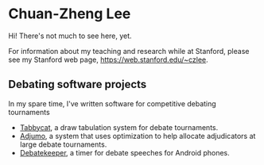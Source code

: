 Chuan-Zheng Lee
===============

Hi! There's not much to see here, yet.

For information about my teaching and research while at Stanford, please see my Stanford web page, https://web.stanford.edu/~czlee.

Debating software projects
--------------------------

In my spare time, I've written software for competitive debating tournaments
- [Tabbycat](https://github.com/TabbycatDebate/tabbycat), a draw tabulation system for debate tournaments.
- [Adjumo](https://github.com/czlee/adjumo), a system that uses optimization to help allocate adjudicators at large debate tournaments.
- [Debatekeeper](https://github.com/czlee/debatekeeper), a timer for debate speeches for Android phones.
